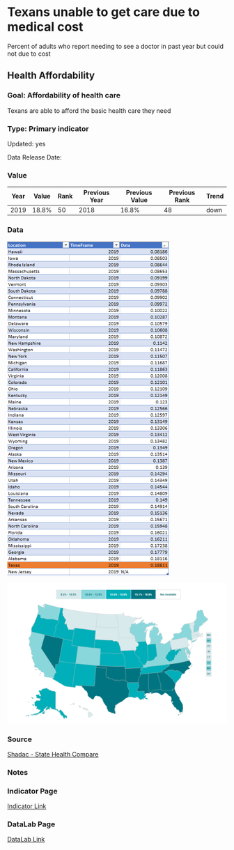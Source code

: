 # Texans unable to get care due to medical cost


Percent of adults who report needing to see a doctor in past year but could not due to cost

## Health Affordability

### Goal: Affordability of health care

Texans are able to afford the basic health care they need

### Type: Primary indicator

Updated: yes

Data Release Date: 


### Value

| Year |  Value      | Rank        | Previous Year | Previous Value | Previous Rank | Trend | 
| ----------- | ----------- | ----------- | ----------- | ----------- | ----------- | -----------|
|    2019     | 18.8%       |  50        |       2018   |    16.8%     | 48         |   down       | 

### Data

![data](./data_cost.PNG)

![map](./map_cost.PNG)

### Source

[Shadac - State Health Compare](http://statehealthcompare.shadac.org/map/178/percent-of-adults-who-could-not-get-medical-care-when-needed-due-to-cost-by-total-2011-to-2019#a/27/211)

### Notes

### Indicator Page

[Indicator Link](https://indicators.texas2036.org/indicator/137)

### DataLab Page

[DataLab Link](https://datalab.texas2036.org/bwhqgjc/behavioral-risk-factor-surveillance-system-brfss-prevalence-data?accesskey=aoasocg)